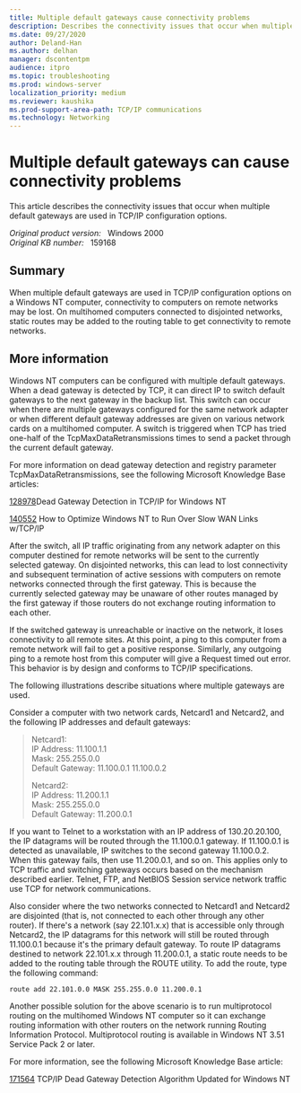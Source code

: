 ```yaml
---
title: Multiple default gateways cause connectivity problems
description: Describes the connectivity issues that occur when multiple default gateways are used in TCP/IP configuration options.
ms.date: 09/27/2020
author: Deland-Han
ms.author: delhan
manager: dscontentpm
audience: itpro
ms.topic: troubleshooting
ms.prod: windows-server
localization_priority: medium
ms.reviewer: kaushika
ms.prod-support-area-path: TCP/IP communications
ms.technology: Networking
---
```

# Multiple default gateways can cause connectivity problems

This article describes the connectivity issues that occur when multiple default gateways are used in TCP/IP configuration options.

_Original product version:_ &nbsp; Windows 2000  
_Original KB number:_ &nbsp; 159168

## Summary

When multiple default gateways are used in TCP/IP configuration options on a Windows NT computer, connectivity to computers on remote networks may be lost. On multihomed computers connected to disjointed networks, static routes may be added to the routing table to get connectivity to remote networks.

## More information

Windows NT computers can be configured with multiple default gateways. When a dead gateway is detected by TCP, it can direct IP to switch default gateways to the next gateway in the backup list. This switch can occur when there are multiple gateways configured for the same network adapter or when different default gateway addresses are given on various network cards on a multihomed computer. A switch is triggered when TCP has tried one-half of the TcpMaxDataRetransmissions times to send a packet through the current default gateway.

For more information on dead gateway detection and registry parameter TcpMaxDataRetransmissions, see the following Microsoft Knowledge Base articles:

[128978](https://support.microsoft.com/help/128978)Dead Gateway Detection in TCP/IP for Windows NT

[140552](https://support.microsoft.com/help/140552) How to Optimize Windows NT to Run Over Slow WAN Links w/TCP/IP

After the switch, all IP traffic originating from any network adapter on this computer destined for remote networks will be sent to the currently selected gateway. On disjointed networks, this can lead to lost connectivity and subsequent termination of active sessions with computers on remote networks connected through the first gateway. This is because the currently selected gateway may be unaware of other routes managed by the first gateway if those routers do not exchange routing information to each other.

If the switched gateway is unreachable or inactive on the network, it loses connectivity to all remote sites. At this point, a ping to this computer from a remote network will fail to get a positive response. Similarly, any outgoing ping to a remote host from this computer will give a Request timed out error. This behavior is by design and conforms to TCP/IP specifications.

The following illustrations describe situations where multiple gateways are used.

Consider a computer with two network cards, Netcard1 and Netcard2, and the following IP addresses and default gateways:

> Netcard1:  
 IP Address: 11.100.1.1  
 Mask: 255.255.0.0  
 Default Gateway: 11.100.0.1 11.100.0.2
>
> Netcard2:  
 IP Address: 11.200.1.1  
 Mask: 255.255.0.0  
 Default Gateway: 11.200.0.1  

If you want to Telnet to a workstation with an IP address of 130.20.20.100, the IP datagrams will be routed through the 11.100.0.1 gateway. If 11.100.0.1 is detected as unavailable, IP switches to the second gateway 11.100.0.2. When this gateway fails, then use 11.200.0.1, and so on. This applies only to TCP traffic and switching gateways occurs based on the mechanism described earlier. Telnet, FTP, and NetBIOS Session service network traffic use TCP for network communications.

Also consider where the two networks connected to Netcard1 and Netcard2 are disjointed (that is, not connected to each other through any other router). If there's a network (say 22.101.x.x) that is accessible only through Netcard2, the IP datagrams for this network will still be routed through 11.100.0.1 because it's the primary default gateway. To route IP datagrams destined to network 22.101.x.x through 11.200.0.1, a static route needs to be added to the routing table through the ROUTE utility. To add the route, type the following command:

```console
route add 22.101.0.0 MASK 255.255.0.0 11.200.0.1  
```

Another possible solution for the above scenario is to run multiprotocol routing on the multihomed Windows NT computer so it can exchange routing information with other routers on the network running Routing Information Protocol. Multiprotocol routing is available in Windows NT 3.51 Service Pack 2 or later.

For more information, see the following Microsoft Knowledge Base article:

[171564](https://support.microsoft.com/help/171564) TCP/IP Dead Gateway Detection Algorithm Updated for Windows NT
